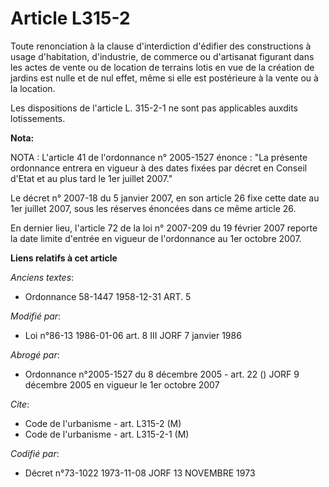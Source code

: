 # Article L315-2

Toute renonciation à la clause d'interdiction d'édifier des constructions à usage d'habitation, d'industrie, de commerce ou
d'artisanat figurant dans les actes de vente ou de location de terrains lotis en vue de la création de jardins est nulle et
de nul effet, même si elle est postérieure à la vente ou à la location.

Les dispositions de l'article L. 315-2-1 ne sont pas applicables auxdits lotissements.

**Nota:**

NOTA : L'article 41 de l'ordonnance n° 2005-1527 énonce : "La présente ordonnance entrera en vigueur à des dates fixées par
décret en Conseil d'Etat et au plus tard le 1er juillet 2007."

Le décret n° 2007-18 du 5 janvier 2007, en son article 26 fixe cette date au 1er juillet 2007, sous les réserves énoncées
dans ce même article 26.

En dernier lieu, l'article 72 de la loi n° 2007-209 du 19 février 2007 reporte la date limite d'entrée en vigueur de
l'ordonnance au 1er octobre 2007.

**Liens relatifs à cet article**

_Anciens textes_:

  - Ordonnance 58-1447 1958-12-31 ART. 5

_Modifié par_:

  - Loi n°86-13 1986-01-06 art. 8 III JORF 7 janvier 1986

_Abrogé par_:

  - Ordonnance n°2005-1527 du 8 décembre 2005 - art. 22 () JORF 9 décembre 2005 en vigueur le 1er octobre 2007

_Cite_:

  - Code de l'urbanisme - art. L315-2 (M)
  - Code de l'urbanisme - art. L315-2-1 (M)

_Codifié par_:

  - Décret n°73-1022 1973-11-08 JORF 13 NOVEMBRE 1973
